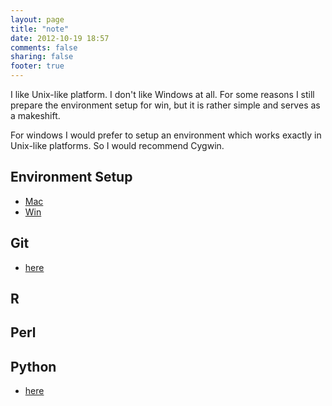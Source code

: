 ```yaml
---
layout: page
title: "note"
date: 2012-10-19 18:57
comments: false
sharing: false
footer: true
---
```


I like Unix-like platform. I don't like Windows at all. For some reasons I still prepare the environment setup for win, but it is rather simple and serves as a makeshift. 

For windows I would prefer to setup an environment which works exactly in Unix-like platforms. So I would recommend Cygwin.

## Environment Setup

* [Mac][macenv]
* [Win][winenv]

[macenv]: /note/macenv
[winenv]: /note/winenv


## Git
* [here][git]

[git]:/note/git

## R

## Perl

## Python
* [here][python]

[python]: /note/python


